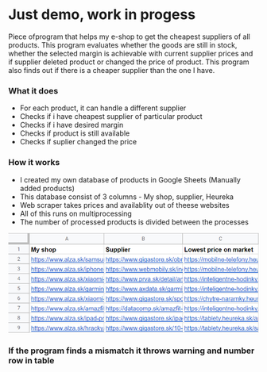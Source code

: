 # Just demo, work in progess 

Piece ofprogram that helps my e-shop to get the cheapest suppliers of all products. This program evaluates whether the goods are still in stock, whether the selected margin is achievable with current supplier prices and if supplier deleted product or changed the price of product. This program also finds out if there is a cheaper supplier than the one I have.

### What it does
- For each product, it can handle a different supplier
- Checks if i have cheapest supplier of particular product
- Checks if i have desired margin
- Checks if product is still available
- Checks if suplier changed the price
### How it works

- I created my own database of products in Google Sheets (Manually added products)
- This database consist of 3 columns - My shop, supplier, Heureka
- Web scraper takes prices and availablity out of theese websites
- All of this runs on multiprocessing
- The number of processed products is divided between the processes

![Table](https://github.com/Samuel-Bachorik/eshop_suppliers_prices_comparator/blob/main/table.jpg)
### If the program finds a mismatch it throws warning and number row in table
